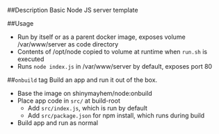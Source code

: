 ##Description
Basic Node JS server template

##Usage
* Run by itself or as a parent docker image, exposes volume /var/www/server as code directory
* Contents of /opt/node copied to volume at runtime when `run.sh` is executed
* Runs `node index.js` in /var/www/server by default, exposes port 80

##`onbuild` tag
Build an app and run it out of the box. 
* Base the image on shinymayhem/node:onbuild
* Place app code in `src/` at build-root
	* Add `src/index.js`, which is run by default
	* Add `src/package.json` for npm install, which runs during build
* Build app and run as normal
